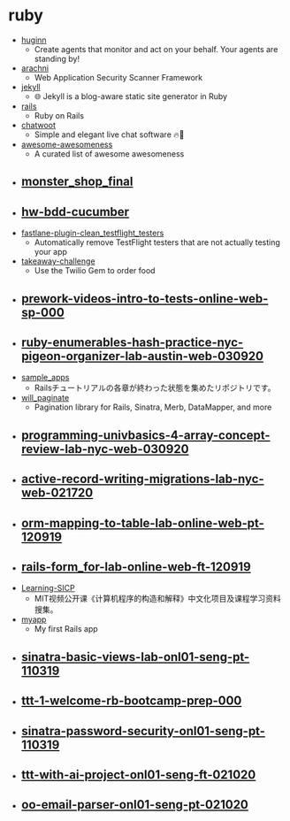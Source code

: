 # ruby
- [huginn](https://github.com/huginn/huginn)
  - Create agents that monitor and act on your behalf. Your agents are standing by!
- [arachni](https://github.com/Arachni/arachni)
  - Web Application Security Scanner Framework
- [jekyll](https://github.com/jekyll/jekyll)
  - 🌐 Jekyll is a blog-aware static site generator in Ruby
- [rails](https://github.com/rails/rails)
  - Ruby on Rails
- [chatwoot](https://github.com/chatwoot/chatwoot)
  - Simple and elegant live chat software 🔥💬
- [awesome-awesomeness](https://github.com/bayandin/awesome-awesomeness)
  - A curated list of awesome awesomeness
- [monster_shop_final](https://github.com/turingschool-examples/monster_shop_final)
  - 
- [hw-bdd-cucumber](https://github.com/saasbook/hw-bdd-cucumber)
  - 
- [fastlane-plugin-clean_testflight_testers](https://github.com/fastlane-community/fastlane-plugin-clean_testflight_testers)
  - Automatically remove TestFlight testers that are not actually testing your app
- [takeaway-challenge](https://github.com/makersacademy/takeaway-challenge)
  - Use the Twilio Gem to order food
- [prework-videos-intro-to-tests-online-web-sp-000](https://github.com/learn-co-students/prework-videos-intro-to-tests-online-web-sp-000)
  - 
- [ruby-enumerables-hash-practice-nyc-pigeon-organizer-lab-austin-web-030920](https://github.com/learn-co-students/ruby-enumerables-hash-practice-nyc-pigeon-organizer-lab-austin-web-030920)
  - 
- [sample_apps](https://github.com/yasslab/sample_apps)
  - Railsチュートリアルの各章が終わった状態を集めたリポジトリです。
- [will_paginate](https://github.com/mislav/will_paginate)
  - Pagination library for Rails, Sinatra, Merb, DataMapper, and more
- [programming-univbasics-4-array-concept-review-lab-nyc-web-030920](https://github.com/learn-co-students/programming-univbasics-4-array-concept-review-lab-nyc-web-030920)
  - 
- [active-record-writing-migrations-lab-nyc-web-021720](https://github.com/learn-co-students/active-record-writing-migrations-lab-nyc-web-021720)
  - 
- [orm-mapping-to-table-lab-online-web-pt-120919](https://github.com/learn-co-students/orm-mapping-to-table-lab-online-web-pt-120919)
  - 
- [rails-form_for-lab-online-web-ft-120919](https://github.com/learn-co-students/rails-form_for-lab-online-web-ft-120919)
  - 
- [Learning-SICP](https://github.com/DeathKing/Learning-SICP)
  - MIT视频公开课《计算机程序的构造和解释》中文化项目及课程学习资料搜集。
- [myapp](https://github.com/jeibbor/myapp)
  - My first Rails app
- [sinatra-basic-views-lab-onl01-seng-pt-110319](https://github.com/learn-co-students/sinatra-basic-views-lab-onl01-seng-pt-110319)
  - 
- [ttt-1-welcome-rb-bootcamp-prep-000](https://github.com/learn-co-students/ttt-1-welcome-rb-bootcamp-prep-000)
  - 
- [sinatra-password-security-onl01-seng-pt-110319](https://github.com/learn-co-students/sinatra-password-security-onl01-seng-pt-110319)
  - 
- [ttt-with-ai-project-onl01-seng-ft-021020](https://github.com/learn-co-students/ttt-with-ai-project-onl01-seng-ft-021020)
  - 
- [oo-email-parser-onl01-seng-pt-021020](https://github.com/learn-co-students/oo-email-parser-onl01-seng-pt-021020)
  - 
